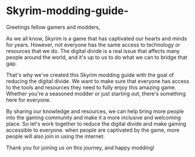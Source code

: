 # Skyrim-modding-guide-
Greetings fellow gamers and modders,

As we all know, Skyrim is a game that has captivated our hearts and minds for years. However, not everyone has the same access to technology or resources that we do. The digital divide is a real issue that affects many people around the world, and it's up to us to do what we can to bridge that gap.

That's why we've created this Skyrim modding guide with the goal of reducing the digital divide. We want to make sure that everyone has access to the tools and resources they need to fully enjoy this amazing game. Whether you're a seasoned modder or just starting out, there's something here for everyone.

By sharing our knowledge and resources, we can help bring more people into the gaming community and make it a more inclusive and welcoming place. So let's work together to reduce the digital divide and make gaming accessible to everyone. when people are captivated by the game, more people will also join in using the internet.

Thank you for joining us on this journey, and happy modding!
